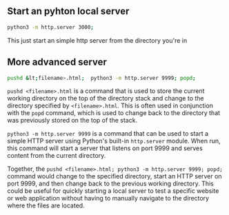 ## Start an pyhton local server 
````Bash
python3 -m http.server 3000;
``````
This just start an simple http server from the directory you're in

## More advanced server
````Bash
pushd &lt;filename>.html;  python3 -m http.server 9999; popd;
``````

`pushd <filename>.html` is a command that is used to store the current working directory on the top of the directory stack and change to the directory specified by `<filename>.html`. This is often used in conjunction with the `popd` command, which is used to change back to the directory that was previously stored on the top of the stack.

`python3 -m http.server 9999` is a command that can be used to start a simple HTTP server using Python's built-in `http.server` module. When run, this command will start a server that listens on port 9999 and serves content from the current directory.

Together, the `pushd <filename>.html; python3 -m http.server 9999; popd;` command would change to the specified directory, start an HTTP server on port 9999, and then change back to the previous working directory. This could be useful for quickly starting a local server to test a specific website or web application without having to manually navigate to the directory where the files are located.